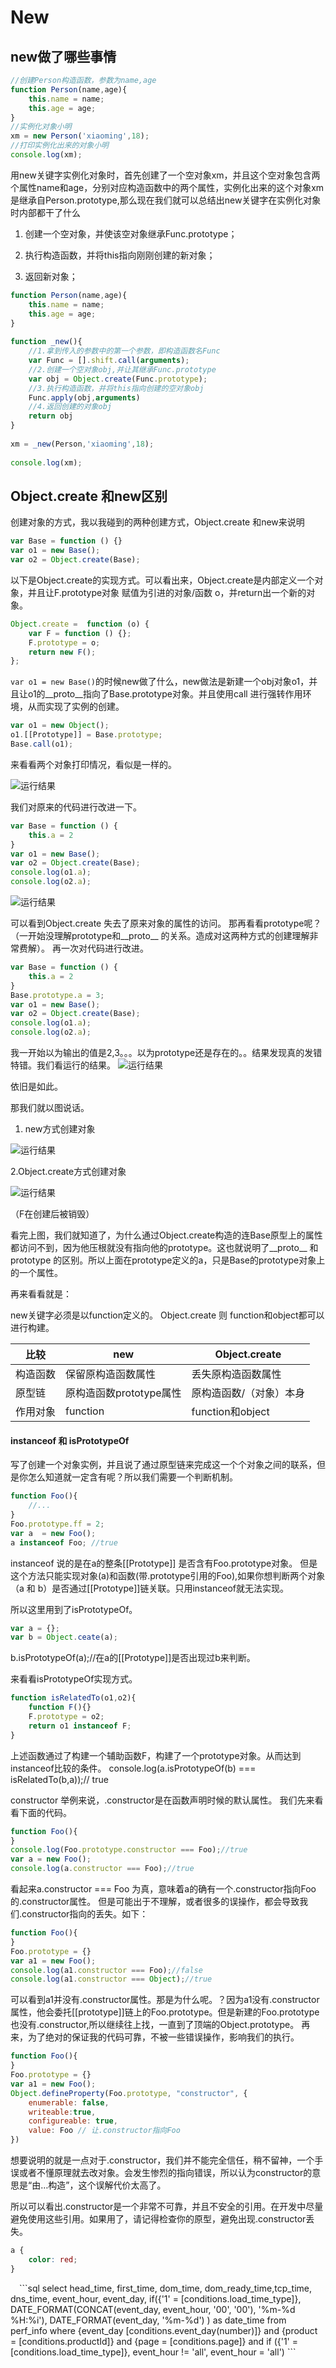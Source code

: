 # New

## new做了哪些事情
```js
//创建Person构造函数，参数为name,age
function Person(name,age){
    this.name = name;
    this.age = age;
}
//实例化对象小明
xm = new Person('xiaoming',18);
//打印实例化出来的对象小明
console.log(xm);
```

用new关键字实例化对象时，首先创建了一个空对象xm，并且这个空对象包含两个属性name和age，分别对应构造函数中的两个属性，实例化出来的这个对象xm是继承自Person.prototype,那么现在我们就可以总结出new关键字在实例化对象时内部都干了什么

1. 创建一个空对象，并使该空对象继承Func.prototype；

2. 执行构造函数，并将this指向刚刚创建的新对象；

3. 返回新对象；

```js
function Person(name,age){
    this.name = name;
    this.age = age;
}
 
function _new(){
    //1.拿到传入的参数中的第一个参数，即构造函数名Func
    var Func = [].shift.call(arguments);
    //2.创建一个空对象obj,并让其继承Func.prototype
    var obj = Object.create(Func.prototype);
    //3.执行构造函数，并将this指向创建的空对象obj
    Func.apply(obj,arguments)
    //4.返回创建的对象obj
    return obj
}
 
xm = _new(Person,'xiaoming',18);
 
console.log(xm);
```

## Object.create 和new区别
创建对象的方式，我以我碰到的两种创建方式，Object.create 和new来说明

```js
var Base = function () {}
var o1 = new Base();
var o2 = Object.create(Base);
```
以下是Object.create的实现方式。可以看出来，Object.create是内部定义一个对象，并且让F.prototype对象 赋值为引进的对象/函数 o，并return出一个新的对象。

```js
Object.create =  function (o) {
    var F = function () {};
    F.prototype = o;
    return new F();
};
```
`var o1 = new Base()`的时候new做了什么，new做法是新建一个obj对象o1，并且让o1的__proto__指向了Base.prototype对象。并且使用call 进行强转作用环境，从而实现了实例的创建。
```js
var o1 = new Object();
o1.[[Prototype]] = Base.prototype;
Base.call(o1);
```
来看看两个对象打印情况，看似是一样的。

![运行结果](../img/1.png)


我们对原来的代码进行改进一下。
```js
var Base = function () {
    this.a = 2
}
var o1 = new Base();
var o2 = Object.create(Base);
console.log(o1.a);
console.log(o2.a);
```

![运行结果](../img/2.png)

可以看到Object.create 失去了原来对象的属性的访问。 
那再看看prototype呢？（一开始没理解prototype和__proto__ 的关系。造成对这两种方式的创建理解非常费解）。 
再一次对代码进行改进。
```js
var Base = function () {
    this.a = 2
}
Base.prototype.a = 3;
var o1 = new Base();
var o2 = Object.create(Base);
console.log(o1.a);
console.log(o2.a);
```
我一开始以为输出的值是2,3。。。以为prototype还是存在的。。结果发现真的发错特错。我们看运行的结果。
![运行结果](../img/2.png)

依旧是如此。

那我们就以图说话。
1. new方式创建对象

![运行结果](../img/3.png)

2.Object.create方式创建对象

![运行结果](../img/4.png)

（F在创建后被销毁）

看完上图，我们就知道了，为什么通过Object.create构造的连Base原型上的属性都访问不到，因为他压根就没有指向他的prototype。这也就说明了__proto__ 和 prototype 的区别。所以上面在prototype定义的a，只是Base的prototype对象上的一个属性。

再来看看就是：

new关键字必须是以function定义的。
Object.create 则 function和object都可以进行构建。

|比较|new|Object.create|
|---|---|---|
|构造函数|保留原构造函数属性|丢失原构造函数属性|
|原型链|原构造函数prototype属性|原构造函数/（对象）本身|
|作用对象|function|function和object|

#### instanceof 和 isPrototypeOf
写了创建一个对象实例，并且说了通过原型链来完成这一个个对象之间的联系，但是你怎么知道就一定含有呢？所以我们需要一个判断机制。

```js
function Foo(){
    //...
}
Foo.prototype.ff = 2;
var a  = new Foo();
a instanceof Foo; //true
```
instanceof 说的是在a的整条[[Prototype]] 是否含有Foo.prototype对象。 但是这个方法只能实现对象(a)和函数(带.prototype引用的Foo),如果你想判断两个对象（a 和 b）是否通过[[Prototype]]链关联。只用instanceof就无法实现。

所以这里用到了isPrototypeOf。
```js
var a = {};
var b = Object.ceate(a);
```
b.isPrototypeOf(a);//在a的[[Prototype]]是否出现过b来判断。

来看看isPrototypeOf实现方式。
```js
function isRelatedTo(o1,o2){
    function F(){}
    F.prototype = o2;
    return o1 instanceof F;
}
```
上述函数通过了构建一个辅助函数F，构建了一个prototype对象。从而达到instanceof比较的条件。 
console.log(a.isPrototypeOf(b) === isRelatedTo(b,a));// true

constructor
举例来说，.constructor是在函数声明时候的默认属性。 
我们先来看看下面的代码。
```js
function Foo(){
}
console.log(Foo.prototype.constructor === Foo);//true
var a = new Foo();
console.log(a.constructor === Foo);//true
```
看起来a.constructor === Foo 为真，意味着a的确有一个.constructor指向Foo的.constructor属性。 
但是可能出于不理解，或者很多的误操作，都会导致我们.constructor指向的丢失。如下：
```js
function Foo(){
}
Foo.prototype = {}
var a1 = new Foo();
console.log(a1.constructor === Foo);//false
console.log(a1.constructor === Object);//true
```
可以看到a1并没有.constructor属性。那是为什么呢。？因为a1没有.constructor属性，他会委托[[prototype]]链上的Foo.prototype。但是新建的Foo.prototype也没有.constructor,所以继续往上找，一直到了顶端的Object.prototype。 
再来，为了绝对的保证我的代码可靠，不被一些错误操作，影响我们的执行。
```js
function Foo(){
}
Foo.prototype = {}
var a1 = new Foo();
Object.defineProperty(Foo.prototype, "constructor", {
    enumerable: false,
    writeable:true,
    configureable: true,
    value: Foo // 让.constructor指向Foo
})
```
想要说明的就是一点对于.constructor，我们并不能完全信任，稍不留神，一个手误或者不懂原理就去改对象。会发生惨烈的指向错误，所以认为constructor的意思是“由…构造”，这个误解代价太高了。

所以可以看出.constructor是一个非常不可靠，并且不安全的引用。在开发中尽量避免使用这些引用。如果用了，请记得检查你的原型，避免出现.constructor丢失。

```css
a {
    color: red;
}
```
<img src='https://github.com/guodongxiaren/ImageCache/raw/master/Logo/foryou.gif' style="width:10px">
```sql
select head_time, first_time, dom_time, dom_ready_time,tcp_time, dns_time, event_hour, event_day,
if({'1' = [conditions.load_time_type]},
   DATE_FORMAT(CONCAT(event_day, event_hour, '00', '00'), '%m-%d %H:%i'),
   DATE_FORMAT(event_day, '%m-%d')
) as date_time
from perf_info
where {event_day [conditions.event_day(number)]}
and {product = [conditions.productId]}
and {page = [conditions.page]}
and if ({'1' = [conditions.load_time_type]}, event_hour != 'all', event_hour = 'all')
```
